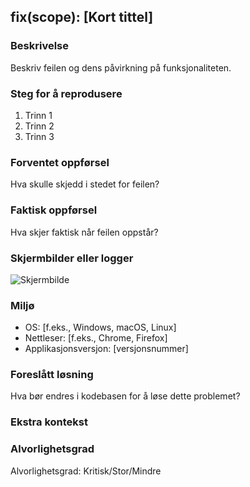 <!--
  Bug Fix (fix) Issue-mal
  Formål: Rapportere en feil og foreslå en løsning.
-->

## fix(scope): [Kort tittel]

### Beskrivelse
<!-- En klar og konsis beskrivelse av hva feilen er. Inkluder eventuelle feilmeldinger eller symptomer. -->
Beskriv feilen og dens påvirkning på funksjonaliteten.

### Steg for å reprodusere
<!-- List opp trinnene som skal til for å reprodusere feilen. Vær så spesifikk som mulig. -->
1. Trinn 1
2. Trinn 2
3. Trinn 3

### Forventet oppførsel
<!-- Beskriv hva som var forventet å skje. -->
Hva skulle skjedd i stedet for feilen?

### Faktisk oppførsel
<!-- Beskriv hva som faktisk skjer når feilen oppstår. -->
Hva skjer faktisk når feilen oppstår?

### Skjermbilder eller logger
<!-- Legg ved relevante skjermbilder, feilmeldinger eller logger knyttet til feilen. -->
![Skjermbilde](lenke-til-skjermbilde)

### Miljø
<!-- Gi detaljer om miljøet der feilen ble observert. -->
- OS: [f.eks., Windows, macOS, Linux]
- Nettleser: [f.eks., Chrome, Firefox]
- Applikasjonsversjon: [versjonsnummer]

### Foreslått løsning
<!-- Beskriv hvordan feilen kan fikses, eller hva som kan endres for å forhindre at den skjer. -->
Hva bør endres i kodebasen for å løse dette problemet?

### Ekstra kontekst
<!-- Eventuell annen informasjon som kan være nyttig for å løse problemet. -->

### Alvorlighetsgrad
<!-- Indiker alvorlighetsgraden (Kritisk, Stor, Mindre). -->
Alvorlighetsgrad: Kritisk/Stor/Mindre